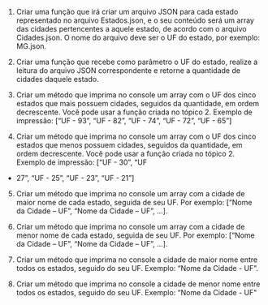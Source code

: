 1. Criar uma função que irá criar um arquivo JSON para cada estado representado no
arquivo Estados.json, e o seu conteúdo será um array das cidades pertencentes a
aquele estado, de acordo com o arquivo Cidades.json. O nome do arquivo deve ser
o UF do estado, por exemplo: MG.json.

2. Criar uma função que recebe como parâmetro o UF do estado, realize a leitura do
arquivo JSON correspondente e retorne a quantidade de cidades daquele estado.

3. Criar um método que imprima no console um array com o UF dos cinco estados
que mais possuem cidades, seguidos da quantidade, em ordem decrescente. Você
pode usar a função criada no tópico 2. Exemplo de impressão: [“UF - 93”, “UF - 82”,
“UF - 74”, “UF - 72”, “UF - 65”]

4. Criar um método que imprima no console um array com o UF dos cinco estados
que menos possuem cidades, seguidos da quantidade, em ordem decrescente.
Você pode usar a função criada no tópico 2. Exemplo de impressão: [“UF - 30”, “UF
- 27”, “UF - 25”, “UF - 23”, “UF - 21”]

5. Criar um método que imprima no console um array com a cidade de maior nome de
cada estado, seguida de seu UF. Por exemplo: [“Nome da Cidade – UF”, “Nome da
Cidade – UF”, ...].
6. Criar um método que imprima no console um array com a cidade de menor nome
de cada estado, seguida de seu UF. Por exemplo: [“Nome da Cidade – UF”, “Nome
da Cidade – UF”, ...].

7. Criar um método que imprima no console a cidade de maior nome entre todos os
estados, seguido do seu UF. Exemplo: “Nome da Cidade - UF".
8. Criar um método que imprima no console a cidade de menor nome entre todos os
estados, seguido do seu UF. Exemplo: “Nome da Cidade - UF"
